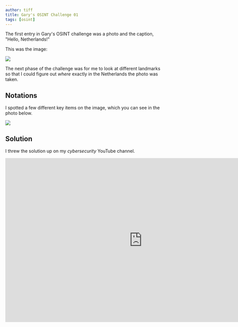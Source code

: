 ```yaml
---
author: tiff
title: Gary's OSINT Challenge 01
tags: [osint]
---
```


The first entry in Gary's OSINT challenge was a photo and the caption, "Hello, Netherlands!"

<!--truncate-->

This was the image:

![](/img/blog/goc-02.jpeg)

The next phase of the challenge was for me to look at different landmarks so that I could figure out *where* exactly in the Netherlands the photo was taken.

## Notations

I spotted a few different key items on the image, which you can see in the photo below.

![](/img/blog/garys-osint-challenge-01.jpeg)

## Solution

I threw the solution up on my *cybersecurity* YouTube channel.

<iframe width="860" height="515" src="https://www.youtube-nocookie.com/embed/b-Y5LSEsgi0?si=VWAzO5qEbXdK76dQ" title="YouTube video player" frameborder="0" allow="accelerometer; autoplay; clipboard-write; encrypted-media; gyroscope; picture-in-picture; web-share" allowfullscreen></iframe>

